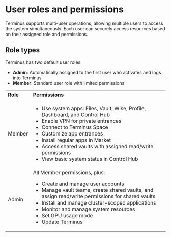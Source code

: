 # User roles and permissions

Terminus supports multi-user operations, allowing multiple users to access the system simultaneously. Each user can securely access resources based on their assigned role and permissions.

## Role types
Terminus has two default user roles:
- **Admin**: Automatically assigned to the first user who activates and logs into Terminus
- **Member**: Standard user role with limited permissions

<table>
    <tr>
        <td><b>Role</b></td>
        <td><b>Permissions</b></td>
    </tr>
    <tr>
        <td>Member</td>
        <td>
            <ul>
                <li>Use system apps: Files, Vault, Wise, Profile, Dashboard, and Control Hub</li>
                <li>Enable VPN for private entrances</li>
                <li>Connect to Terminus Space</li>
                <li>Customize app entrances</li>
                <li>Install regular apps in Market</li>
                <li>Access shared vaults with assigned read/write permissions</li>
                <li>View basic system status in Control Hub</li>
            </ul>
        </td>
    </tr>
    <tr>
        <td>Admin</td>
        <td>
        All Member permissions, plus:
            <ul>
                <li>Create and manage user accounts</li>
                <li>Manage vault teams, create shared vaults, and assign read/write permissions for shared vaults</li>
                <li>Install and manage cluster-scoped applications</li>
                <li>Monitor and manage system resources</li>
                <li>Set GPU usage mode</li>
                <li>Update Terminus</li>
            </ul>
        </td>
    </tr>
</table>
